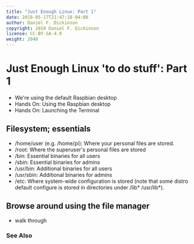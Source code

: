 ```yaml
---
title: "Just Enough Linux: Part 1"
date: 2018-05-17T21:47:18-04:00
author: Daniel F. Dickinson
copyright: 2018 Daniel F. Dickinson
license: CC-BY-SA-4.0
weight: 2040
---
```


# Just Enough Linux 'to do stuff': Part 1

  * We're using the default Raspbian desktop
  * Hands On: Using the Raspbian desktop
  * Hands On: Launching the Terminal

## Filesystem; essentials

  * /home/user (e.g. /home/pi): Where your personal files are stored.
  * /root: Where the superuser's personal files are stored
  * /bin: Essential binaries for all users
  * /sbin: Essential binaries for admins
  * /usr/bin: Additional binaries for all users
  * /usr/sbin: Additional binaries for admins
  * /etc: Where system-wide configuration is stored (note that some distro default configure is stored in directories under /lib* /usr/lib*).

## Browse around using the file manager
  * walk through

### See Also
